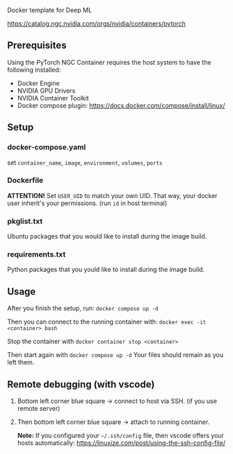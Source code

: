 Docker template for Deep ML

https://catalog.ngc.nvidia.com/orgs/nvidia/containers/pytorch

## Prerequisites

Using the PyTorch NGC Container requires the host system to have the following installed:
 * Docker Engine
 * NVIDIA GPU Drivers
 * NVIDIA Container Toolkit
 * Docker compose plugin: https://docs.docker.com/compose/install/linux/


## Setup

### docker-compose.yaml
set `container_name`, `image`, `environment`, `volumes`, `ports`


### Dockerfile
**ATTENTION!** Set `USER_UID` to match your own UID. That way, your docker user inherit's your permissions. (run `id` in host terminal)


### pkglist.txt

Ubuntu packages that you would like to install during the image build.


### requirements.txt

Python packages that you yould like to install during the image build.

## Usage

After you finish the setup, run: `docker compose up -d`


Then you can connect to the running container with: `docker exec -it <container> bash`


Stop the container with `docker container stop <container>`


Then start again with `docker compose up -d` Your files should remain as you left them.


## Remote debugging (with vscode)

 1. Bottom left corner blue square -> connect to host via SSH.  (if you use remote server)
 2. Then bottom left corner blue square -> attach to running container.

    **Note:** If you configured your `~/.ssh/config` file, then vscode offers your hosts automatically:
    https://linuxize.com/post/using-the-ssh-config-file/
